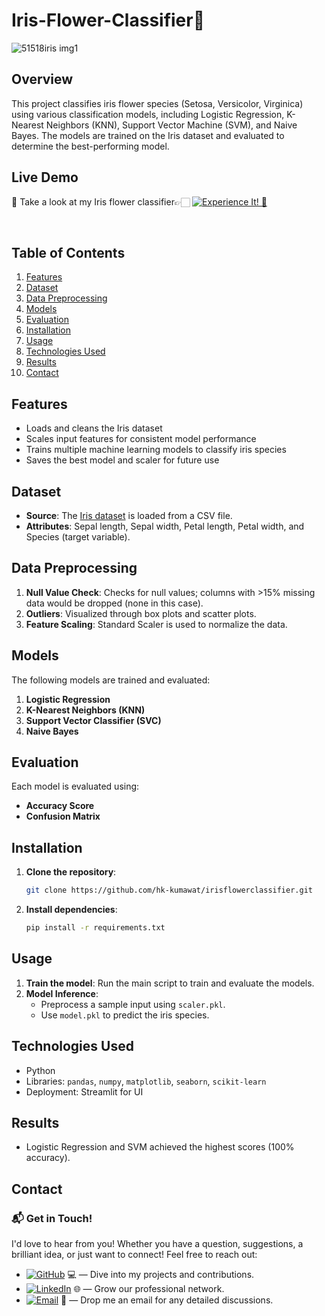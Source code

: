 # Iris-Flower-Classifier🌸
![51518iris img1](https://github.com/user-attachments/assets/c6f757d5-250e-4237-9e19-ebbd40a2c2b3)

## Overview
This project classifies iris flower species (Setosa, Versicolor, Virginica) using various classification models, including Logistic Regression, K-Nearest Neighbors (KNN), Support Vector Machine (SVM), and Naive Bayes. The models are trained on the Iris dataset and evaluated to determine the best-performing model.

## Live Demo
🔗 Take a look at my Iris flower classifier👉🏻 
[![Experience It! 🌟](https://img.shields.io/badge/Experience%20It!🌟-blue)](your-streamlit-link)

<br>

## Table of Contents
1. [Features](#features)
2. [Dataset](#dataset)
3. [Data Preprocessing](#data-preprocessing)
4. [Models](#models)
5. [Evaluation](#evaluation)
6. [Installation](#installation)
7. [Usage](#usage)
8. [Technologies Used](#technologies-used)
9. [Results](#results)
10. [Contact](#contact)

## Features
- Loads and cleans the Iris dataset
- Scales input features for consistent model performance
- Trains multiple machine learning models to classify iris species
- Saves the best model and scaler for future use

## Dataset
- **Source**: The [Iris dataset](https://archive.ics.uci.edu/ml/datasets/iris) is loaded from a CSV file.
- **Attributes**: Sepal length, Sepal width, Petal length, Petal width, and Species (target variable).

## Data Preprocessing
1. **Null Value Check**: Checks for null values; columns with >15% missing data would be dropped (none in this case).
2. **Outliers**: Visualized through box plots and scatter plots.
3. **Feature Scaling**: Standard Scaler is used to normalize the data.

## Models
The following models are trained and evaluated:
1. **Logistic Regression**
2. **K-Nearest Neighbors (KNN)**
3. **Support Vector Classifier (SVC)**
4. **Naive Bayes**

## Evaluation
Each model is evaluated using:
- **Accuracy Score**
- **Confusion Matrix**

## Installation
1. **Clone the repository**:
   ```bash
   git clone https://github.com/hk-kumawat/irisflowerclassifier.git
   ```
2. **Install dependencies**:
   ```bash
   pip install -r requirements.txt
   ```

## Usage
1. **Train the model**: Run the main script to train and evaluate the models.
2. **Model Inference**:
   - Preprocess a sample input using `scaler.pkl`.
   - Use `model.pkl` to predict the iris species.

## Technologies Used
- Python
- Libraries: `pandas`, `numpy`, `matplotlib`, `seaborn`, `scikit-learn`
- Deployment: Streamlit for UI

## Results
- Logistic Regression and SVM achieved the highest scores (100% accuracy).

## Contact

### 📬 Get in Touch!
I'd love to hear from you! Whether you have a question, suggestions, a brilliant idea, or just want to connect! Feel free to reach out:


- [![GitHub](https://img.shields.io/badge/GitHub-hk--kumawat-blue?logo=github)](https://github.com/hk-kumawat) 💻 — Dive into my projects and contributions.
- [![LinkedIn](https://img.shields.io/badge/LinkedIn-Harshal%20Kumawat-blue?logo=linkedin)](https://www.linkedin.com/in/harshal-kumawat/) 🌐 — Grow our professional network.
- [![Email](https://img.shields.io/badge/Email-harshal.kumawat%40example.com-blue?logo=gmail)](mailto:harshal.kumawat@example.com) 📧 — Drop me an email for any detailed discussions.
